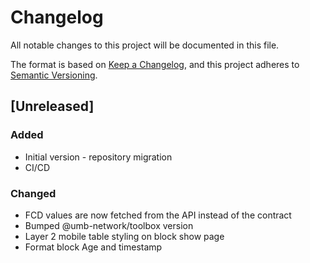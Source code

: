 # Changelog

All notable changes to this project will be documented in this file.

The format is based on [Keep a Changelog](https://keepachangelog.com/en/1.0.0/),
and this project adheres to [Semantic Versioning](https://semver.org/spec/v2.0.0.html).

## [Unreleased]

### Added

- Initial version - repository migration
- CI/CD

### Changed

- FCD values are now fetched from the API instead of the contract
- Bumped @umb-network/toolbox version
- Layer 2 mobile table styling on block show page
- Format block Age and timestamp
